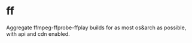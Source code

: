 # ff
Aggregate ffmpeg-ffprobe-ffplay builds for as most os&amp;arch as possible, with api and cdn enabled.
